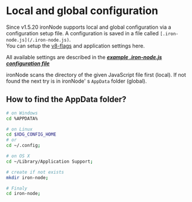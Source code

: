 # Local and global configuration

Since v1.5.20 ironNode supports local and global configuration via a configuration setup file.
A configuration is saved in a file called ```[.iron-node.js](/.iron-node.js)```.  
You can setup the [v8-flags](https://github.com/thlorenz/v8-flags/blob/master/flags-0.11.md) and application settings here.  

All available settings are described in the ***[example .iron-node.js configuration file](/.iron-node.js)***  


ironNode scans the directory of the given JavaScript file first (local). If not found the next try is in ironNode' s ```AppData``` folder (global).  

## How to find the AppData folder?
```bash
# on Windows
cd %APPDATA%

# on Linux
cd $XDG_CONFIG_HOME
# or
cd ~/.config;

# on OS X
cd ~/Library/Application Support;

# create if not exists
mkdir iron-node;

# Finaly
cd iron-node;
```